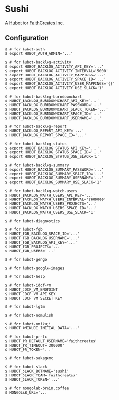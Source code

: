 # Sushi

A [Hubot][hubot] for [FaithCreates Inc][faithcreates].

## Configuration

    $ # for hubot-auth
    $ export HUBOT_AUTH_ADMIN='...'

    $ # for hubot-backlog-activity
    $ export HUBOT_BACKLOG_ACTIVITY_API_KEY='...'
    $ export HUBOT_BACKLOG_ACTIVITY_INTERVAL='5000'
    $ export HUBOT_BACKLOG_ACTIVITY_MAPPINGS='...'
    $ export HUBOT_BACKLOG_ACTIVITY_SPACE_ID='...'
    $ export HUBOT_BACKLOG_ACTIVITY_USER_MAPPINGS='{}'
    $ export HUBOT_BACKLOG_ACTIVITY_USE_SLACK='1'

    $ # for hubot-backlog-burndownchart
    $ HUBOT_BACKLOG_BURNDOWNCHART_API_KEY='...'
    $ HUBOT_BACKLOG_BURNDOWNCHART_PASSWORD='...'
    $ HUBOT_BACKLOG_BURNDOWNCHART_SLACK_TOKEN='...'
    $ HUBOT_BACKLOG_BURNDOWNCHART_SPACE_ID='...'
    $ HUBOT_BACKLOG_BURNDOWNCHART_USERNAME='...'

    $ # for hubot-backlog-report
    $ HUBOT_BACKLOG_REPORT_API_KEY='...'
    $ HUBOT_BACKLOG_REPORT_SPACE_ID='...'

    $ # for hubot-backlog-status
    $ export HUBOT_BACKLOG_STATUS_API_KEY='...'
    $ export HUBOT_BACKLOG_STATUS_SPACE_ID='...'
    $ export HUBOT_BACKLOG_STATUS_USE_SLACK='1'

    $ # for hubot-backlog-summary
    $ export HUBOT_BACKLOG_SUMMARY_PASSWORD='...'
    $ export HUBOT_BACKLOG_SUMMARY_SPACE_ID='...'
    $ export HUBOT_BACKLOG_SUMMARY_USERNAME='...'
    $ export HUBOT_BACKLOG_SUMMARY_USE_SLACK='1'

    $ # for hubot-backlog-watch-users
    $ HUBOT_BACKLOG_WATCH_USERS_API_KEY='...'
    $ HUBOT_BACKLOG_WATCH_USERS_INTERVAL='3600000'
    $ HUBOT_BACKLOG_WATCH_USERS_PROJECTS='...'
    $ HUBOT_BACKLOG_WATCH_USERS_SPACE_ID='...'
    $ HUBOT_BACKLOG_WATCH_USERS_USE_SLACK='1'

    $ # for hubot-diagnostics

    $ # for hubot-fgb
    $ HUBOT_FGB_BACKLOG_SPACE_ID='...'
    $ HUBOT_FGB_BACKLOG_USERNAME='...'
    $ HUBOT_FGB_BACKLOG_API_KEY='...'
    $ HUBOT_FGB_PROJECTS='...'
    $ HUBOT_FGB_USERS='...'

    $ # for hubot-gengo

    $ # for hubot-google-images

    $ # for hubot-help

    $ # for hubot-idcf-vm
    $ HUBOT_IDCF_VM_ENDPOINT
    $ HUBOT_IDCF_VM_API_KEY
    $ HUBOT_IDCF_VM_SECRET_KEY

    $ # for hubot-lgtm

    $ # for hubot-nomulish

    $ # for hubot-omikuji
    $ HUBOT_OMIKUJI_INITIAL_DATA='...'

    $ # for hubot-pr-fc
    $ HUBOT_PR_DEFAULT_USERNAME='faithcreates'
    $ HUBOT_PR_TIMEOUT='300000'
    $ HUBOT_PR_TOKEN='...'

    $ # for hubot-sakagemc

    $ # for hubot-slack
    $ HUBOT_SLACK_BOTNAME='sushi'
    $ HUBOT_SLACK_TEAM='faithcreates'
    $ HUBOT_SLACK_TOKEN='...'

    $ # for mongolab-brain.coffee
    $ MONGOLAB_URL='...'

[hubot]: https://hubot.github.com/
[faithcreates]: http://www.faithcreates.co.jp/
